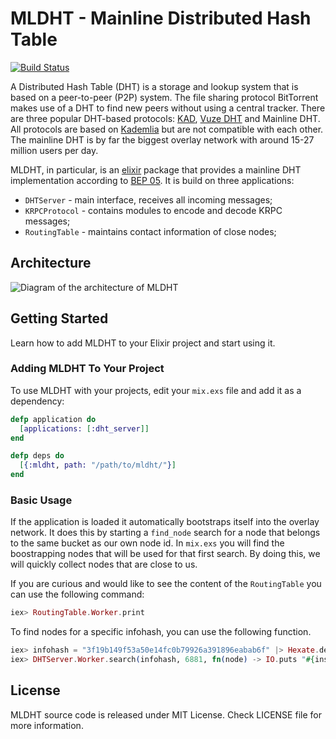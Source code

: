 # MLDHT - Mainline Distributed Hash Table
[![Build Status](https://travis-ci.org/cit/MLDHT.svg)](https://travis-ci.org/cit/MLDHT)

A Distributed Hash Table (DHT) is a storage and lookup system that is based on a peer-to-peer (P2P) system. The file sharing protocol BitTorrent makes use of a DHT to find new peers without using a central tracker. There are three popular DHT-based protocols: [KAD](https://en.wikipedia.org/wiki/Kad_network), [Vuze DHT](http://wiki.vuze.com/w/Distributed_hash_table) and Mainline DHT. All protocols are based on [Kademlia](https://en.wikipedia.org/wiki/Kademlia) but are not compatible with each other. The mainline DHT is by far the biggest overlay network with around 15-27 million users per day.

MLDHT, in particular, is an [elixir](http://elixir-lang.org/) package that provides a mainline DHT implementation according to [BEP 05](http://www.bittorrent.org/beps/bep_0005.html). It is build on three applications:

  * `DHTServer` - main interface, receives all incoming messages;
  * `KRPCProtocol` - contains modules to encode and decode KRPC messages;
  * `RoutingTable` - maintains contact information of close nodes;

## Architecture

![Diagram of the architecture of MLDHT](https://cdn.rawgit.com/cit/MLDHT/master/assets/architecture/architecture.svg)

## Getting Started

Learn how to add MLDHT to your Elixir project and start using it.

### Adding MLDHT To Your Project

To use MLDHT with your projects, edit your `mix.exs` file and add it as a dependency:

```elixir
defp application do
  [applications: [:dht_server]]
end

defp deps do
  [{:mldht, path: "/path/to/mldht/"}]
end
```

### Basic Usage

If the application is loaded it automatically bootstraps itself into the overlay network. It does this by starting a `find_node` search for a node that belongs to the same bucket as our own node id. In `mix.exs` you will find the boostrapping nodes that will be used for that first search. By doing this, we will quickly collect nodes that are close to us.

If you are curious and would like to see the content of the `RoutingTable` you can use the following command:

```elixir
iex> RoutingTable.Worker.print
```

To find nodes for a specific infohash, you can use the following function.

```elixir
iex> infohash = "3f19b149f53a50e14fc0b79926a391896eabab6f" |> Hexate.decode ## Ubuntu 15.04
iex> DHTServer.Worker.search(infohash, 6881, fn(node) -> IO.puts "#{inspect node}" end)
```

## License

MLDHT source code is released under MIT License.
Check LICENSE file for more information.